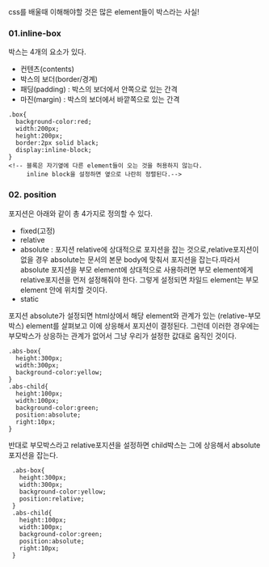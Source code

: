 css를 배울때 이해해야할 것은 많은 element들이 박스라는 사실!

### 01.inline-box

박스는 4개의 요소가 있다.

- 컨텐츠(contents)
- 박스의 보더(border/경계)
- 패딩(padding) : 박스의 보더에서 안쪽으로 있는 간격
- 마진(margin) : 박스의 보더에서 바깥쪽으로 있는 간격

```
.box{
  background-color:red;
  width:200px;
  height:200px;
  border:2px solid black;
  display:inline-block;
}
<!-- 블록은 자기옆에 다른 element들이 오는 것을 허용하지 않는다.
     inline block을 설정하면 옆으로 나란히 정렬된다.-->
```

### 02. position

포지션은 아래와 같이 총 4가지로 정의할 수 있다.

- fixed(고정)
- relative
- absolute : 포지션 relative에 상대적으로 포지션을 잡는 것으로,relative포지션이 없을 경우 absolute는 문서의 본문 body에 맞춰서 포지션을 잡는다.따라서 absolute 포지션을 부모 element에 상대적으로 사용하려면 부모 element에게 relative포지션을 먼저 설정해줘야 한다. 그렇게 설정되면 차일드 element는 부모 element 안에 위치할 것이다.
- static

포지션 absolute가 설정되면 html상에서 해당 element와 관계가 있는 (relative-부모박스) element를 살펴보고 이에 상응해서 포지션이 결정된다. 그런데 이러한 경우에는 부모박스가 상응하는 관계가 없어서 그냥 우리가 설정한 값대로 움직인 것이다.

```position
.abs-box{
  height:300px;
  width:300px;
  background-color:yellow;
}
.abs-child{
  height:100px;
  width:100px;
  background-color:green;
  position:absolute;
  right:10px;
}
```

반대로 부모박스라고 relative포지션을 설정하면 child박스는 그에 상응해서 absolute포지션을 잡는다.

```relative
 .abs-box{
   height:300px;
   width:300px;
   background-color:yellow;
   position:relative;
 }
 .abs-child{
   height:100px;
   width:100px;
   background-color:green;
   position:absolute;
   right:10px;
 }
```
